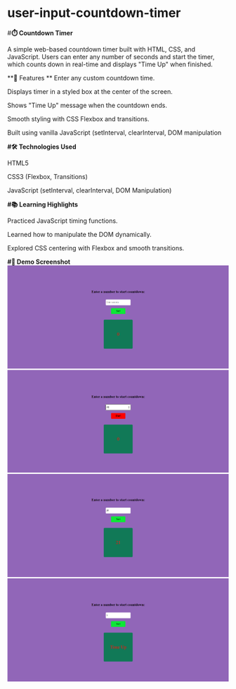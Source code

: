 # user-input-countdown-timer
#**⏱️ Countdown Timer**

A simple web-based countdown timer built with HTML, CSS, and JavaScript.
Users can enter any number of seconds and start the timer, which counts down in real-time and displays "Time Up" when finished.

**🚀 Features
**
Enter any custom countdown time.

Displays timer in a styled box at the center of the screen.

Shows "Time Up" message when the countdown ends.

Smooth styling with CSS Flexbox and transitions.

Built using vanilla JavaScript (setInterval, clearInterval, DOM manipulation

**#🛠️ Technologies Used**

HTML5

CSS3 (Flexbox, Transitions)

JavaScript (setInterval, clearInterval, DOM Manipulation)

**#📚 Learning Highlights**

Practiced JavaScript timing functions.

Learned how to manipulate the DOM dynamically.

Explored CSS centering with Flexbox and smooth transitions.


**#📸 Demo Screenshot**
![Countdown Timer Screenshot](image1.png)
![Countdown Timer Screenshot](image2.png)
![Countdown Timer Screenshot](image3.png)
![Countdown Timer Screenshot](image4.png)




